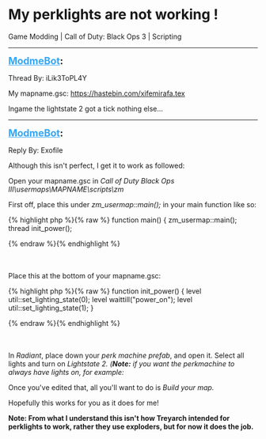 # My perklights are not working !
Game Modding | Call of Duty: Black Ops 3 | Scripting

---
<strong style="font-size: 1.4em;"><span style="text-decoration: underline;text-decoration-color: #34a7f9;"><span style="color:#34a7f9;">ModmeBot</span></span>:</strong>

<p>Thread By: iLik3ToPL4Y<br /><p style="text-align:left;">My mapname.gsc: <a href="https://hastebin.com/xifemirafa.tex">https://hastebin.com/xifemirafa.tex</a></p><p style="text-align:left;"></p><p style="text-align:left;">Ingame the lightstate 2 got a tick nothing else... </p></p>

---
<strong style="font-size: 1.4em;"><span style="text-decoration: underline;text-decoration-color: #34a7f9;"><span style="color:#34a7f9;">ModmeBot</span></span>:</strong>

<p>Reply By: Exofile<br /><p style="text-align:left;">Although this isn&#39;t perfect, I get it to work as followed:</p><p style="text-align:left;">Open your mapname.gsc in <em>Call of Duty Black Ops III\usermaps\MAPNAME\scripts\zm</em></p><p style="text-align:left;">First off, place this under <em>zm_usermap::main(); </em>in your main function like so:</p>{% highlight php %}{% raw %}
function main()
{
	zm_usermap::main();
	thread init_power();

{% endraw %}{% endhighlight %}
<br /><br /><br /><p style="text-align:left;"></p><p style="text-align:left;">Place this at the bottom of your mapname.gsc:</p>{% highlight php %}{% raw %}
function init_power()
{ 
	level util::set_lighting_state(0);
	level waittill("power_on"); 
	level util::set_lighting_state(1);
}

{% endraw %}{% endhighlight %}
<br /><br /><br /><p style="text-align:left;"></p><p style="text-align:left;">In <em>Radiant</em>, place down your <em>perk machine prefab</em>, and open it. Select all lights and turn on <em>Lightstate 2. (<strong>Note:</strong> if you want the perkmachine to always have lights on, for example: </em></p><p style="text-align:left;"></p><p style="text-align:left;">Once you&#39;ve edited that, all you&#39;ll want to do is <em>Build your map.</em></p><p style="text-align:left;"></p><p style="text-align:left;">Hopefully this works for you as it does for me!</p><p style="text-align:left;"></p><p style="text-align:left;"><strong>Note: From what I understand this isn&#39;t how Treyarch intended for perklights to work, rather they use exploders, but for now it does the job.</strong></p></p>
